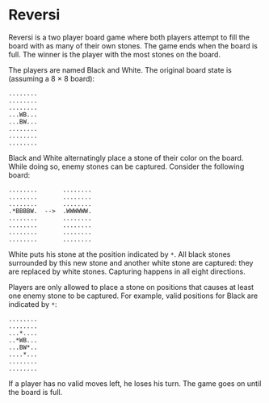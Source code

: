 # Reversi

Reversi is a two player board game where both players attempt to fill the board with as many of their own stones. The game ends when the board is full. The winner is the player with the most stones on the board.

The players are named Black and White. The original board state is (assuming a 8 &times; 8 board):

```raw
........
........
........
...WB...
...BW...
........
........
........
```

Black and White alternatingly place a stone of their color on the board. While doing so, enemy stones can be captured. Consider the following board:

```raw
........       ........
........       ........
........       ........
.*BBBBW.  -->  .WWWWWW.
........       ........
........       ........
........       ........
........       ........
```

White puts his stone at the position indicated by `*`. All black stones surrounded by this new stone and another white stone are captured: they are replaced by white stones. Capturing happens in all eight directions.

Players are only allowed to place a stone on positions that causes at least one enemy stone to be captured. For example, valid positions for Black are indicated by `*`:

```raw
........
........
...*....
..*WB...
...BW*..
....*...
........
........
```

If a player has no valid moves left, he loses his turn. The game goes on until the board is full.